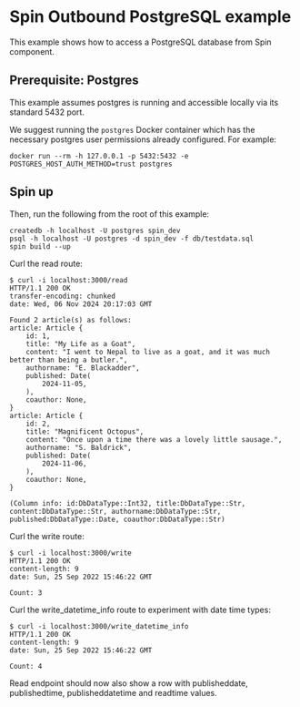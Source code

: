 # Spin Outbound PostgreSQL example

This example shows how to access a PostgreSQL database from Spin component.

## Prerequisite: Postgres

This example assumes postgres is running and accessible locally via its standard 5432 port.

We suggest running the `postgres` Docker container which has the necessary postgres user permissions
already configured. For example:

```
docker run --rm -h 127.0.0.1 -p 5432:5432 -e POSTGRES_HOST_AUTH_METHOD=trust postgres
```

## Spin up

Then, run the following from the root of this example:

```
createdb -h localhost -U postgres spin_dev
psql -h localhost -U postgres -d spin_dev -f db/testdata.sql
spin build --up
```

Curl the read route:

```
$ curl -i localhost:3000/read
HTTP/1.1 200 OK
transfer-encoding: chunked
date: Wed, 06 Nov 2024 20:17:03 GMT

Found 2 article(s) as follows:
article: Article {
    id: 1,
    title: "My Life as a Goat",
    content: "I went to Nepal to live as a goat, and it was much better than being a butler.",
    authorname: "E. Blackadder",
    published: Date(
        2024-11-05,
    ),
    coauthor: None,
}
article: Article {
    id: 2,
    title: "Magnificent Octopus",
    content: "Once upon a time there was a lovely little sausage.",
    authorname: "S. Baldrick",
    published: Date(
        2024-11-06,
    ),
    coauthor: None,
}

(Column info: id:DbDataType::Int32, title:DbDataType::Str, content:DbDataType::Str, authorname:DbDataType::Str, published:DbDataType::Date, coauthor:DbDataType::Str)
```

Curl the write route:

```
$ curl -i localhost:3000/write
HTTP/1.1 200 OK
content-length: 9
date: Sun, 25 Sep 2022 15:46:22 GMT

Count: 3
```

Curl the write_datetime_info route to experiment with date time types:
```
$ curl -i localhost:3000/write_datetime_info
HTTP/1.1 200 OK
content-length: 9
date: Sun, 25 Sep 2022 15:46:22 GMT

Count: 4
```

Read endpoint should now also show a row with publisheddate, publishedtime, publisheddatetime and readtime values.
